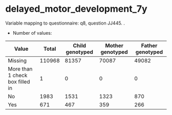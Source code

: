 # delayed_motor_development_7y
Variable mapping to questionnaire: q8, question JJ445.
.
- Number of values:

| Value | Total | Child genotyped | Mother genotyped | Father genotyped |
| ----- | ----- | --------------- | ---------------- | ---------------- |
| Missing | 110968 | 81357 | 70087 | 49082 |
| More than 1 check box filled in | 1 | 0 | 0 |0 |
| No | 1983 | 1531 | 1323 |870 |
| Yes | 671 | 467 | 359 |266 |




